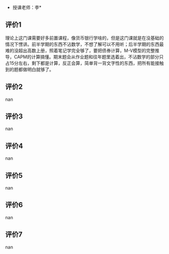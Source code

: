 - 授课老师：李* 

## 评价1

理论上这门课需要好多前置课程，像货币银行学啥的，但是这门课就是在没基础的情况下愣讲。前半学期的东西不沾数学，不想了解可以不用听；后半学期的东西最难的没超出高数上册，照着笔记学完全够了，要把债券计算，M-V模型的完整推导，CAPM的计算搞懂。期末题会从作业题和往年题里选着出，不沾数学的部分只占15分左右，剩下都是计算，反正会算，简单背一背文字性的东西，把所有能接触到的题都做明白就够了。
## 评价2

nan
## 评价3

nan
## 评价4

nan
## 评价5

nan
## 评价6

nan
## 评价7

nan
